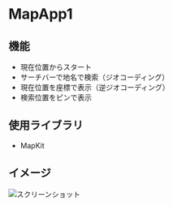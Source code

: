 # MapApp1
## 機能
* 現在位置からスタート
* サーチバーで地名で検索（ジオコーディング）
* 現在位置を座標で表示（逆ジオコーディング）
* 検索位置をピンで表示

## 使用ライブラリ
* MapKit

## イメージ
![スクリーンショット](https://user-images.githubusercontent.com/52473279/97835838-64a9b500-1d1e-11eb-9e64-f506f7962a46.png)
